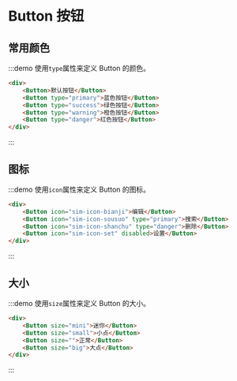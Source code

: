 <script>
    export default {
        methods: {
            test () {
                
            }
        }
    }
</script>

# Button 按钮
## 常用颜色
:::demo 使用`type`属性来定义 Button 的颜色。
```html
<div>
    <Button>默认按钮</Button>
    <Button type="primary">蓝色按钮</Button>
    <Button type="success">绿色按钮</Button>
    <Button type="warning">橙色按钮</Button>
    <Button type="danger">红色按钮</Button>
</div>
```
:::

## 图标
:::demo 使用`icon`属性来定义 Button 的图标。
```html
<div>
    <Button icon="sim-icon-bianji">编辑</Button>
    <Button icon="sim-icon-sousuo" type="primary">搜索</Button>
    <Button icon="sim-icon-shanchu" type="danger">删除</Button>
    <Button icon="sim-icon-set" disabled>设置</Button>
</div>
```
:::

## 大小
:::demo 使用`size`属性来定义 Button 的大小。
```html
<div>
    <Button size="mini">迷你</Button>
    <Button size="small">小点</Button>
    <Button size="">正常</Button>
    <Button size="big">大点</Button>
</div>
```
:::